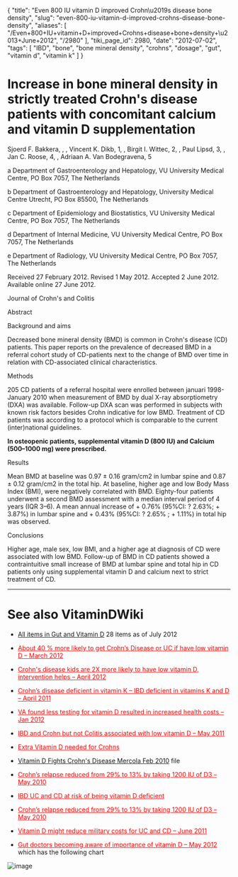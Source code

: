 {
    "title": "Even 800 IU vitamin D improved Crohn\u2019s disease bone density",
    "slug": "even-800-iu-vitamin-d-improved-crohns-disease-bone-density",
    "aliases": [
        "/Even+800+IU+vitamin+D+improved+Crohns+disease+bone+density+\u2013+June+2012",
        "/2980"
    ],
    "tiki_page_id": 2980,
    "date": "2012-07-02",
    "tags": [
        "IBD",
        "bone",
        "bone mineral density",
        "crohns",
        "dosage",
        "gut",
        "vitamin d",
        "vitamin k"
    ]
}


# Increase in bone mineral density in strictly treated Crohn's disease patients with concomitant calcium and vitamin D supplementation

Sjoerd F. Bakkera, , , Vincent K. Dikb, 1, , Birgit I. Wittec, 2, , Paul Lipsd, 3, , Jan C. Roose, 4, , Adriaan A. Van Bodegravena, 5

a Department of Gastroenterology and Hepatology, VU University Medical Centre, PO Box 7057, The Netherlands

b Department of Gastroenterology and Hepatology, University Medical Centre Utrecht, PO Box 85500, The Netherlands

c Department of Epidemiology and Biostatistics, VU University Medical Centre, PO Box 7057, The Netherlands

d Department of Internal Medicine, VU University Medical Centre, PO Box 7057, The Netherlands

e Department of Radiology, VU University Medical Centre, PO Box 7057, The Netherlands

Received 27 February 2012. Revised 1 May 2012. Accepted 2 June 2012. Available online 27 June 2012.

Journal of Crohn's and Colitis

Abstract

Background and aims

Decreased bone mineral density (BMD) is common in Crohn's disease (CD) patients. This paper reports on the prevalence of decreased BMD in a referral cohort study of CD-patients next to the change of BMD over time in relation with CD-associated clinical characteristics.

Methods

205 CD patients of a referral hospital were enrolled between januari 1998-January 2010 when measurement of BMD by dual X-ray absorptiometry (DXA) was available. Follow-up DXA scan was performed in subjects with known risk factors besides Crohn indicative for low BMD. Treatment of CD patients was according to a protocol which is comparable to the current (inter)national guidelines. 

 **In osteopenic patients, supplemental vitamin D (800 IU) and Calcium (500–1000 mg) were prescribed.** 

Results

Mean BMD at baseline was 0.97 ± 0.16 gram/cm2 in lumbar spine and 0.87 ± 0.12 gram/cm2 in the total hip. At baseline, higher age and low Body Mass Index (BMI), were negatively correlated with BMD. Eighty-four patients underwent a second BMD assessment with a median interval period of 4 years (IQR 3–6). A mean annual increase of + 0.76% (95%CI: ? 2.63%; + 3.87%) in lumbar spine and + 0.43% (95%CI: ? 2.65% ; + 1.11%) in total hip was observed.

Conclusions

Higher age, male sex, low BMI, and a higher age at diagnosis of CD were associated with low BMD. Follow-up of BMD in CD patients showed a contraintuitive small increase of BMD at lumbar spine and total hip in CD patients only using supplemental vitamin D and calcium next to strict treatment of CD.

- - - - - - - - - 

# See also VitaminDWiki

* [All items in Gut and Vitamin D](https://www.VitaminDWiki.com/tiki-browse_categories.php?parentId=94&sort_mode=created_desc) 28 items as of July 2012

* <a href="/posts/about-40-percent-more-likely-to-get-crohns-disease-or-uc-if-have-low-vitamin-d" style="color: red; text-decoration: underline;" title="This link has an unknown page_id: 2713">About 40 % more likely to get Crohn’s Disease or UC if have low vitamin D – March 2012</a>

* <a href="/posts/crohns-disease-kids-are-2x-more-likely-to-have-low-vitamin-d-intervention-helps" style="color: red; text-decoration: underline;" title="This link has an unknown page_id: 2582">Crohn's disease kids are 2X more likely to have low vitamin D, intervention helps – April 2012</a>

* <a href="/posts/crohns-disease-deficient-in-vitamin-k-ibd-deficient-in-vitamins-k-and-d" style="color: red; text-decoration: underline;" title="This link has an unknown page_id: 1582">Crohn’s disease deficient in vitamin K – IBD deficient in vitamins K and D – April 2011</a>

* <a href="/posts/va-found-less-testing-for-vitamin-d-resulted-in-increased-health-costs" style="color: red; text-decoration: underline;" title="This link has an unknown page_id: 2305">VA found less testing for vitamin D resulted in increased health costs – Jan 2012</a>

* <a href="/posts/ibd-and-crohn-but-not-colitis-associated-with-low-vitamin-d" style="color: red; text-decoration: underline;" title="This link has an unknown page_id: 1621">IBD and Crohn but not Colitis associated with low vitamin D – May 2011</a>

* <a href="/posts/extra-vitamin-d-needed-for-crohns" style="color: red; text-decoration: underline;" title="This link has an unknown page_id: 80">Extra Vitamin D needed for Crohns</a>

* [Vitamin D Fights Crohn's Disease Mercola Feb 2010](https://www.VitaminDWiki.com/tiki-download_file.php?fileId=730) file

* <a href="/posts/crohns-relapse-reduced-from-29-percent-to-13-percent-by-taking-1200-iu-of-d3" style="color: red; text-decoration: underline;" title="This link has an unknown page_id: 305">Crohn’s relapse reduced from 29% to 13% by taking 1200 IU of D3 – May 2010</a>

* <a href="/posts/ibd-uc-and-cd-at-risk-of-being-vitamin-d-deficient" style="color: red; text-decoration: underline;" title="This link has an unknown page_id: 1684">IBD UC and CD at risk of being vitamin D deficient</a>

* <a href="/posts/crohns-relapse-reduced-from-29-percent-to-13-percent-by-taking-1200-iu-of-d3" style="color: red; text-decoration: underline;" title="This link has an unknown page_id: 305">Crohn’s relapse reduced from 29% to 13% by taking 1200 IU of D3 – May 2010</a>

* <a href="/posts/vitamin-d-might-reduce-military-costs-for-uc-and-cd" style="color: red; text-decoration: underline;" title="This link has an unknown page_id: 1681">Vitamin D might reduce military costs for UC and CD – June 2011</a>

* <a href="/posts/gut-doctors-becoming-aware-of-importance-of-vitamin-d" style="color: red; text-decoration: underline;" title="This link has an unknown page_id: 2779">Gut doctors becoming aware of importance of vitamin D – May 2012</a> which has the following chart

<img src="/attachments/d3.mock.jpg" alt="image">